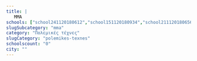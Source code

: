 ```yaml
---
title: |
   MMA
schools: ["school241120180612","school151120180934","school211120180656","school141120181017","school141120182300","school131120181436","school151120180056","school141120180056","school131120181953","school131120180529","school231120180348","school151120180710","school221120180724"]
slugSubcategory: "mma"
category: "Πολεμικές τέχνες"
slugCategory: "polemikes-texnes"
schoolscount: "0"
city: ""
---
```


